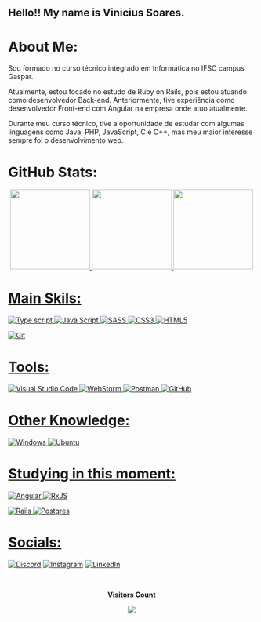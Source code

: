 ## Hello!! My name is Vinicius Soares.

# About Me:

Sou formado no curso técnico integrado em Informática no IFSC campus Gaspar.

Atualmente, estou focado no estudo de Ruby on Rails, pois estou atuando como desenvolvedor Back-end. Anteriormente, tive experiência como desenvolvedor Front-end com Angular na empresa onde atuo atualmente.

Durante meu curso técnico, tive a oportunidade de estudar com algumas linguagens como Java, PHP, JavaScript, C e C++, mas meu maior interesse sempre foi o desenvolvimento web.
# GitHub Stats:

  <div align="Center">
  <a href="https://github.com/SoaresVini">
   <img height="163em" src="https://github-readme-stats.vercel.app/api?username=SoaresVini&theme=great-gatsby&hide_border=true&include_all_commits=true&count_private=false"/>
   
   <img height="163em" src="https://github-readme-streak-stats.herokuapp.com/?user=SoaresVini&theme=great-gatsby&hide_border=true"/>
    
   <img height="163em" src="https://github-readme-stats.vercel.app/api/top-langs/?username=SoaresVini&theme=great-gatsby&hide_border=true&include_all_commits=true&count_private=false&layout=compact"/>
    
</div>

# Main Skils:

![Type script](https://img.shields.io/badge/TypeScript-0D1117?style=for-the-badge&logo=typescript&logoColor=white)
![Java Script](https://img.shields.io/badge/JavaScript-0D1117?style=for-the-badge&logo=javascript&logoColor=white)
![SASS](https://img.shields.io/badge/SASS-0D1117?style=for-the-badge&logo=SASS&logoColor=white) 
![CSS3](https://img.shields.io/badge/css3-0D1117?style=for-the-badge&logo=css3&logoColor=white) 
![HTML5](https://img.shields.io/badge/html5-0D1117?style=for-the-badge&logo=html5&logoColor=white) 

![Git](https://img.shields.io/badge/GIT-0D1117?style=for-the-badge&logo=git&logoColor=white)

# Tools:
![Visual Studio Code](https://img.shields.io/badge/-Visual%20Studio%20Code-0D1117?style=for-the-badge&logo=visual-studio-code&logoColor=007ACC&labelColor=0D1117)
![WebStorm](https://img.shields.io/badge/webstorm-0D1117?style=for-the-badge&logo=webstorm&logoColor=white)
![Postman](https://img.shields.io/badge/Postman-0D1117?style=for-the-badge&logo=postman&logoColor=white)
![GitHub](https://img.shields.io/badge/-GitHub-0D1117?style=for-the-badge&logo=github&labelColor=0D1117)

# Other Knowledge:
![Windows](https://img.shields.io/badge/-Windows-0D1117?style=for-the-badge&logo=windows&labelColor=0D1117)
![Ubuntu](https://img.shields.io/badge/Ubuntu-0D1117?style=for-the-badge&logo=ubuntu&logoColor=0D1117)

# Studying in this moment:
![Angular](https://img.shields.io/badge/Angular-0D1117?style=for-the-badge&logo=angular&logoColor=white)
![RxJS](https://img.shields.io/badge/rxjs-0D1117?style=for-the-badge&logo=reactivex&logoColor=white) 

![Rails](https://img.shields.io/badge/rails-0D1117?style=for-the-badge&logo=ruby-on-rails&logoColor=white)
![Postgres](https://img.shields.io/badge/postgres-0D1117?style=for-the-badge&logo=postgresql&logoColor=white)

# Socials:
[![Discord](https://img.shields.io/badge/Discord-%237289DA.svg?logo=discord&logoColor=white)](https://discord.gg/atreta#9896)
[![Instagram](https://img.shields.io/badge/Instagram-%23E4405F.svg?logo=Instagram&logoColor=white)](https://www.instagram.com/soares_vini_/) 
[![LinkedIn](https://img.shields.io/badge/LinkedIn-%230077B5.svg?logo=linkedin&logoColor=white)](https://www.linkedin.com/in/vinicius-soares-50387b261/) 
  
<div align="center">
<br><p align="centre"><b>Visitors Count</b></p>  
<p align="center"><img align="center" src="https://profile-counter.glitch.me/{SoaresVini}/count.svg" /></p> 
<br></div>
